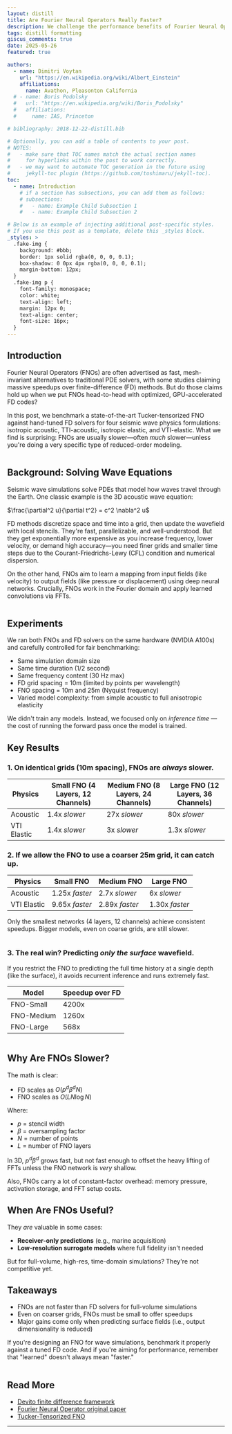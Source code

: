 ```yaml
---
layout: distill
title: Are Fourier Neural Operators Really Faster?
description: We challenge the performance benefits of Fourier Neural Operators, particularly for linear wave propagation problems
tags: distill formatting
giscus_comments: true
date: 2025-05-26
featured: true

authors:
  - name: Dimitri Voytan
    url: "https://en.wikipedia.org/wiki/Albert_Einstein"
    affiliations:
      name: Avathon, Pleasonton California
  # - name: Boris Podolsky
  #   url: "https://en.wikipedia.org/wiki/Boris_Podolsky"
  #   affiliations:
  #     name: IAS, Princeton

# bibliography: 2018-12-22-distill.bib

# Optionally, you can add a table of contents to your post.
# NOTES:
#   - make sure that TOC names match the actual section names
#     for hyperlinks within the post to work correctly.
#   - we may want to automate TOC generation in the future using
#     jekyll-toc plugin (https://github.com/toshimaru/jekyll-toc).
toc:
  - name: Introduction
    # if a section has subsections, you can add them as follows:
    # subsections:
    #   - name: Example Child Subsection 1
    #   - name: Example Child Subsection 2

# Below is an example of injecting additional post-specific styles.
# If you use this post as a template, delete this _styles block.
_styles: >
  .fake-img {
    background: #bbb;
    border: 1px solid rgba(0, 0, 0, 0.1);
    box-shadow: 0 0px 4px rgba(0, 0, 0, 0.1);
    margin-bottom: 12px;
  }
  .fake-img p {
    font-family: monospace;
    color: white;
    text-align: left;
    margin: 12px 0;
    text-align: center;
    font-size: 16px;
  }
---
```



## Introduction

Fourier Neural Operators (FNOs) are often advertised as fast, mesh-invariant alternatives to traditional PDE solvers, with some studies claiming massive speedups over finite-difference (FD) methods. But do those claims hold up when we put FNOs head-to-head with optimized, GPU-accelerated FD codes?

In this post, we benchmark a state-of-the-art Tucker-tensorized FNO against hand-tuned FD solvers for four seismic wave physics formulations: isotropic acoustic, TTI-acoustic, isotropic elastic, and VTI-elastic. What we find is surprising: FNOs are usually slower—often *much* slower—unless you're doing a very specific type of reduced-order modeling.

<image></image>

## Background: Solving Wave Equations

Seismic wave simulations solve PDEs that model how waves travel through the Earth. One classic example is the 3D acoustic wave equation:

$\frac{\partial^2 u}{\partial t^2} = c^2 \nabla^2 u$

FD methods discretize space and time into a grid, then update the wavefield with local stencils. They're fast, parallelizable, and well-understood. But they get exponentially more expensive as you increase frequency, lower velocity, or demand high accuracy—you need finer grids and smaller time steps due to the Courant-Friedrichs-Lewy (CFL) condition and numerical dispersion.

On the other hand, FNOs aim to learn a mapping from input fields (like velocity) to output fields (like pressure or displacement) using deep neural networks. Crucially, FNOs work in the Fourier domain and apply learned convolutions via FFTs.

<image></image>

## Experiments

We ran both FNOs and FD solvers on the same hardware (NVIDIA A100s) and carefully controlled for fair benchmarking:

* Same simulation domain size
* Same time duration (1/2 second)
* Same frequency content (30 Hz max)
* FD grid spacing = 10m (limited by points per wavelength)
* FNO spacing = 10m and 25m (Nyquist frequency)
* Varied model complexity: from simple acoustic to full anisotropic elasticity

We didn't train any models. Instead, we focused only on *inference time* — the cost of running the forward pass once the model is trained.

## Key Results

### 1. On identical grids (10m spacing), FNOs are *always* slower.

| Physics     | Small FNO (4 Layers, 12 Channels) | Medium FNO (8 Layers, 24 Channels) | Large FNO (12 Layers, 36 Channels) |
| ----------- | ------------------- | -------------------- | -------------------- |
| Acoustic    | 1.4x *slower*       | 27x *slower*         | 80x *slower*         |
| VTI Elastic | 1.4x *slower*       | 3x *slower*          | 1.3x *slower*        |

### 2. If we allow the FNO to use a coarser 25m grid, it can catch up.

| Physics     | Small FNO      | Medium FNO     | Large FNO      |
| ----------- | -------------- | -------------- | -------------- |
| Acoustic    | 1.25x *faster* | 2.7x *slower*  | 6x *slower*    |
| VTI Elastic | 9.65x *faster* | 2.89x *faster* | 1.30x *faster* |

Only the smallest networks (4 layers, 12 channels) achieve consistent speedups. Bigger models, even on coarse grids, are still slower.

<image></image>

### 3. The real win? Predicting *only the surface* wavefield.

If you restrict the FNO to predicting the full time history at a single depth (like the surface), it avoids recurrent inference and runs extremely fast.

| Model      | Speedup over FD |
| ---------- | --------------- |
| FNO-Small  | 4200x           |
| FNO-Medium | 1260x           |
| FNO-Large  | 568x            |

<image></image>

## Why Are FNOs Slower?

The math is clear:

* FD scales as $O(p^d \beta^d N)$
* FNO scales as $O(L N \log N)$

Where:

* $p$ = stencil width
* $\beta$ = oversampling factor
* $N$ = number of points
* $L$ = number of FNO layers

In 3D, $p^d \beta^d$ grows fast, but not fast enough to offset the heavy lifting of FFTs unless the FNO network is *very* shallow.

Also, FNOs carry a lot of constant-factor overhead: memory pressure, activation storage, and FFT setup costs.

## When Are FNOs Useful?

They *are* valuable in some cases:

* **Receiver-only predictions** (e.g., marine acquisition)
* **Low-resolution surrogate models** where full fidelity isn't needed

But for full-volume, high-res, time-domain simulations? They're not competitive yet.

## Takeaways

* FNOs are not faster than FD solvers for full-volume simulations
* Even on coarser grids, FNOs must be small to offer speedups
* Major gains come only when predicting surface fields (i.e., output dimensionality is reduced)

If you're designing an FNO for wave simulations, benchmark it properly against a tuned FD code. And if you're aiming for performance, remember that "learned" doesn't always mean "faster."

<image></image>

## Read More

* [Devito finite difference framework](https://www.devitoproject.org/)
* [Fourier Neural Operator original paper](https://arxiv.org/abs/2010.08895)
* [Tucker-Tensorized FNO](https://arxiv.org/abs/2310.00120)

---